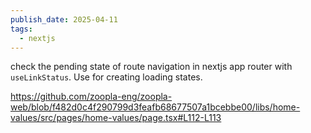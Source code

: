 ```yaml
---
publish_date: 2025-04-11
tags:
  - nextjs
---
```


  check the pending state of route navigation in nextjs app router with `useLinkStatus`. Use for creating loading states.
  
  https://github.com/zoopla-eng/zoopla-web/blob/f482d0c4f290799d3feafb68677507a1bcebbe00/libs/home-values/src/pages/home-values/page.tsx#L112-L113
